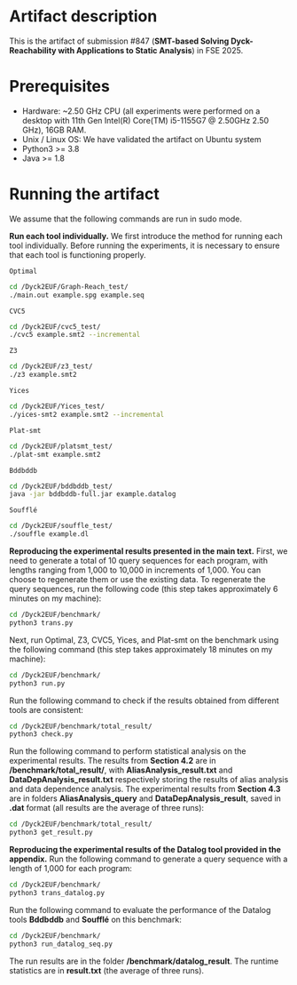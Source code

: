 # Artifact description
This is the artifact of submission #847 (**SMT-based Solving Dyck-Reachability with Applications to Static Analysis**) in FSE 2025.


# Prerequisites
+ Hardware: ~2.50 GHz CPU (all experiments were performed on a desktop with 11th Gen Intel(R) Core(TM) i5-1155G7 @ 2.50GHz 2.50 GHz), 16GB RAM.
+ Unix / Linux OS: We have validated the artifact on Ubuntu system
+ Python3 >= 3.8
+ Java >= 1.8

# Running the artifact
We assume that the following commands are run in sudo mode.

**Run each tool individually.**
We first introduce the method for running each tool individually. Before running the experiments, it is necessary to ensure that each tool is functioning properly.

`Optimal`

```sh
cd /Dyck2EUF/Graph-Reach_test/
./main.out example.spg example.seq
```

`CVC5`

```sh
cd /Dyck2EUF/cvc5_test/
./cvc5 example.smt2 --incremental
```

`Z3`

```sh
cd /Dyck2EUF/z3_test/
./z3 example.smt2
```

`Yices`

```sh
cd /Dyck2EUF/Yices_test/
./yices-smt2 example.smt2 --incremental
```

`Plat-smt`

```sh
cd /Dyck2EUF/platsmt_test/
./plat-smt example.smt2
```

`Bddbddb`

```sh
cd /Dyck2EUF/bddbddb_test/
java -jar bddbddb-full.jar example.datalog
```

`Soufflé`

```sh
cd /Dyck2EUF/souffle_test/
./souffle example.dl
```
**Reproducing the experimental results presented in the main text.**
First, we need to generate a total of 10 query sequences for each program, with lengths ranging from 1,000 to 10,000 in increments of 1,000. You can choose to regenerate them or use the existing data. To regenerate the query sequences, run the following code (this step takes approximately 6 minutes on my machine):

```sh
cd /Dyck2EUF/benchmark/
python3 trans.py
```

Next, run Optimal, Z3, CVC5, Yices, and Plat-smt on the benchmark using the following command (this step takes approximately 18 minutes on my machine):

```sh
cd /Dyck2EUF/benchmark/
python3 run.py
```
Run the following command to check if the results obtained from different tools are consistent:

```sh
cd /Dyck2EUF/benchmark/total_result/
python3 check.py
```

Run the following command to perform statistical analysis on the experimental results. The results from **Section 4.2** are in **/benchmark/total_result/**, with **AliasAnalysis_result.txt** and **DataDepAnalysis_result.txt** respectively storing the results of alias analysis and data dependence analysis. The experimental results from  **Section 4.3** are in folders **AliasAnalysis_query** and **DataDepAnalysis_result**, saved in **.dat** format (all results are the average of three runs):

```sh
cd /Dyck2EUF/benchmark/total_result/
python3 get_result.py
```

**Reproducing the experimental results of the Datalog tool provided in the appendix.**
Run the following command to generate a query sequence with a length of 1,000 for each program:

```sh
cd /Dyck2EUF/benchmark/
python3 trans_datalog.py
```
Run the following command to evaluate the performance of the Datalog tools **Bddbddb** and **Soufflé** on this benchmark:

```sh
cd /Dyck2EUF/benchmark/
python3 run_datalog_seq.py
```
The run results are in the folder **/benchmark/datalog_result**. The runtime statistics are in **result.txt** (the average of three runs).